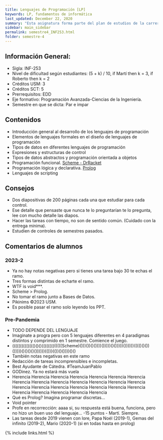 ```yaml
---
title: Lenguajes de Programación [LP]
keywords: LP, fundamentos de informática
last_updated: December 22, 2020
summary: "Esta asignatura forma parte del plan de estudios de la carrera Ingeniería Civil Informática, conducente a la Licenciatura en Ciencias de la Ingeniería. El propósito de esta es dar conocer los conceptos más relevantes asociados al diseño de lenguajes y los principales paradigmas de programación, que permitan al estudiante evaluar críticamente diferentes lenguajes de programación y elegir el más adecuado, para resolver un determinado tipo de problema de programación y facilitar el aprendizaje de nuevos lenguajes."
sidebar: main_sidebar
permalink: semestre4_INF253.html
folder: semestre-4
---
```



## Información General:
* Sigla: INF-253
* Nivel de dificultad según estudiantes: (5 + k) / 10, if Martí then k = 3, if Roberto then k = 2
* Créditos USM: 3
* Créditos SCT: 5
* Prerrequisitos: EDD
* Eje formativo: Programación Avanzada-Ciencias de la Ingeniería.
* Semestre en que se dicta: Par e impar


## Contenidos

* Introducción general al desarrollo de los lenguajes de programación
* Elementos de lenguajes formales en el diseño de lenguajes de programación
* Tipos de datos en diferentes lenguajes de programación
* Expresiones y estructuras de control
* Tipos de datos abstractos y programación orientada a objetos
* Programación funcional. [Scheme - DrRacket][1]
* Programación lógica y declarativa. [Prolog][2]
* Lenguajes de scripting


## Consejos

* Dos diapositivas de 200 páginas cada una que estudiar para cada control.
* Ese detalle que pensaste que nunca te lo preguntarían te lo pregunta, lee con mucho detalle las diapos.
* Hacer las tareas con tiempo, no son de sentido común. (Cuidado con la entrega minima).
* Estudien de controles de semestres pasados.

## Comentarios de alumnos

### 2023-2
* Ya no hay notas negativas pero si tienes una tarea bajo 30 te echas el ramo.
* Tres formas distintas de echarte el ramo.
* WTF is void***.
* Scheme > Prolog.
* No tomar el ramo junto a Bases de Datos.
* Pikinims ©2023 USM.
* Es posible pasar el ramo solo leyendo los PPT.

### Pre-Pandemia

* TODO DEPENDE DEL LENGUAJE
* Imaginate a progra pero con 5 lenguajes diferentes en 4 paradigmas distintos y comprimido en 1 semestre. Comience el juego.
* (((((((((((((()()()(((((((((((((Scheme)()))())()())))()))))()()))))())))))(((()()())()))))()()()()())))))(()))(())()())))()()
* También notas negativas en este ramo
* Redacción de tareas incomprensibles e incompletas.
* Best Ayudante de Cátedra. #TeamJuanPablo 
* GODinez. Ya no estará más vuela 
* Herencia Herencia Herencia Herencia Herencia Herencia Herencia Herencia Herencia Herencia Herencia Herencia Herencia Herencia Herencia Herencia Herencia Herencia Herencia Herencia Herencia Herencia Herencia Herencia Herencia Herencia
* Qué es Prolog? Imagina programar discretas...
* Void pointer
* Profe en recorrección: aaaa si, su respuesta está buena, funciona, pero no hizo un buen uso del lenguaje... -15 puntos - Martí. Siempre.
* Las tareas desde 2019 vienen con lore, Papa Noél (2019-1), Gemas del infinito (2019-2), Mario (2020-1) (si en todas hasta en prolog)


[1]: http://racket-lang.org/download/
[2]: https://www.swi-prolog.org/download/stable

{% include links.html %}
